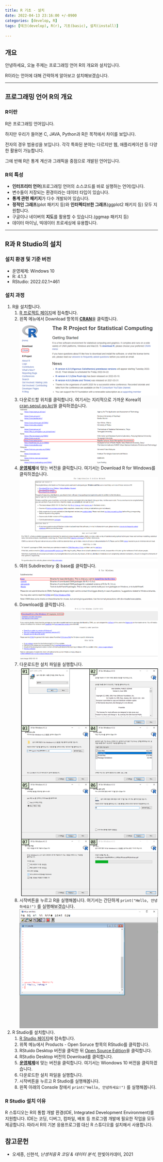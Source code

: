 ```yaml
---
title: R 기초 - 설치
date: 2022-04-13 23:16:00 +/-0900
categories: [develop, R]
tags: [테크(develop), R(r), 기초(basic), 설치(install)]

---
```

## 개요

안녕하세요, 오늘 주제는 프로그래밍 언어 R의 개요와 설치입니다.

R이라는 언어에 대해 간략하게 알아보고 설치해보겠습니다.

---
## 프로그래밍 언어 R의 개요

### R이란
R은 프로그래밍 언어입니다.

하지만 우리가 들어본 C, JAVA, Python과 R은 목적에서 차이를 보입니다.

전자의 경우 범용성을 보입니다. 각각 특화된 분야는 다르지만 웹, 애플리케이션 등 다양한 활용이 가능합니다.

그에 반해 R은 통계 계산과 그래픽을 중점으로 개발된 언어입니다.

### R의 특성
- **인터프리터 언어**(프로그래밍 언어의 소스코드를 바로 실행하는 언어)입니다.
- 변수들이 저장되는 환경이라는 데이터 타입이 있습니다.
- **통계 관련 패키지**가 다수 개발되어 있습니다.
- **정적인 그래프**(plot 패키지 등)와 **인터렉티브한 그래프**(ggplot2 패키지 등) 모두 지원합니다.
- 구글이나 네이버의 **지도**를 활용할 수 있습니다.(ggmap 패키지 등)
- 데이터 마이닝, 빅데이터 프로세싱에 유용합니다.

---
## R과 R Studio의 설치

### 설치 환경 및 기준 버전
- 운영체제: Windows 10
- R: 4.1.3
- RStudio: 2022.02.1+461

### 설치 과정
1. R을 설치합니다.
   1. [R 프로젝트 페이지](https://www.r-project.org/)에 접속합니다.
   2. 왼쪽 메뉴에서 Download 항목의 <u><b>CRAN</b></u>을 클릭합니다.
      ![R 프로젝트 페이지](/assets/img/develop/3001/3001_install_R_1.png)
   3. 다운로드할 위치를 클릭합니다. 여기서는 지리적으로 가까운 Korea의 [cran.seoul.go.kr/](https://cran.seoul.go.kr/)을 클릭하겠습니다.
      ![R CRAN 페이지](/assets/img/develop/3001/3001_install_R_2.png)
   4. <u><b>운영체제</b></u>에 맞는 버전을 클릭합니다. 여기서는 Download R for Windows를 클릭하겠습니다.
      ![R 버전 페이지](/assets/img/develop/3001/3001_install_R_3.png)
   5. 여러 Subdirectory 중 base를 클릭합니다.
      ![R 서브디렉토리 페이지](/assets/img/develop/3001/3001_install_R_4.png)
   6. Download를 클릭합니다.
      ![R 다운로드 페이지](/assets/img/develop/3001/3001_install_R_5.png)
   7. 다운로드한 설치 파일을 실행합니다.
      ![R 다운로드 페이지](/assets/img/develop/3001/3001_install_R_6.png)
   8. 시작버튼을 누르고 R을 실행해봅니다. 여기서는 간단하게 ```print("Hello, 안녕하세요!")``` 를 실행해보겠습니다.
      ![R GUI](/assets/img/develop/3001/3001_install_R_7.png)
2. R Studio를 설치합니다.
   1. [R Studio 페이지](https://www.rstudio.com/)에 접속합니다.
   2. 위쪽 메뉴에서 Products - Open Soruce 항목의 RStudio를 클릭합니다.
   3. RStuido Desktop 버전을 클릭한 뒤 [Open Source Edition](https://www.rstudio.com/products/rstudio/download/)을 클릭합니다.
   4. RStudio Desktop 버전의 Download를 클릭합니다.
   5. <u><b>운영체제</b></u>에 맞는 버전을 클릭합니다. 여기서는 Wiondows 10 버전을 클릭하겠습니다.
   6. 다운로드한 설치 파일을 실행합니다.
   7. 시작버튼을 누르고 R Studio를 실행해봅니다.
   8. 왼쪽 아래의 Console 창에서 ```print("Hello, 안녕하세요!")``` 를 실행해봅니다.

### R Studio 설치 이유
R 스튜디오는 R의 통합 개발 환경(IDE, Integrated Development Environment)를 지원합니다. IDE는 코딩, 디버그, 컴파일, 배포 등 프로그램 개발에 필요한 작업을 모두 제공합니다. 따라서 R의 기본 응용프로그램 대신 R 스튜디오를 설치해서 사용합니다.

## 참고문헌
- 오세종, 신현석, *난생처음 R 코딩 & 데이터 분석*, 한빛아카데미, 2021
